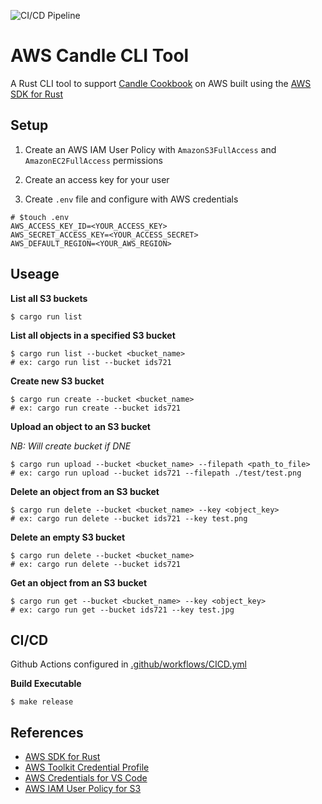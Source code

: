 ![CI/CD Pipeline](https://github.com/athletedecoded/candle-cli/actions/workflows/CICD.yml/badge.svg)

# AWS Candle CLI Tool

A Rust CLI tool to support [Candle Cookbook](https://github.com/nogibjj/candle-cookbook/tree/main) on AWS built using the [AWS SDK for Rust](https://github.com/awslabs/aws-sdk-rust) 


## Setup

1. Create an AWS IAM User Policy with `AmazonS3FullAccess` and `AmazonEC2FullAccess` permissions

2. Create an access key for your user

3. Create `.env` file and configure with AWS credentials

```
# $touch .env
AWS_ACCESS_KEY_ID=<YOUR_ACCESS_KEY>
AWS_SECRET_ACCESS_KEY=<YOUR_ACCESS_SECRET>
AWS_DEFAULT_REGION=<YOUR_AWS_REGION>
```


## Useage

**List all S3 buckets**
```
$ cargo run list
```

**List all objects in a specified S3 bucket**
```
$ cargo run list --bucket <bucket_name>
# ex: cargo run list --bucket ids721
```

**Create new S3 bucket**
```
$ cargo run create --bucket <bucket_name>
# ex: cargo run create --bucket ids721
```

**Upload an object to an S3 bucket**

*NB: Will create bucket if DNE*
```
$ cargo run upload --bucket <bucket_name> --filepath <path_to_file>
# ex: cargo run upload --bucket ids721 --filepath ./test/test.png
```

**Delete an object from an S3 bucket**
```
$ cargo run delete --bucket <bucket_name> --key <object_key>
# ex: cargo run delete --bucket ids721 --key test.png
```

**Delete an empty S3 bucket**
```
$ cargo run delete --bucket <bucket_name>
# ex: cargo run delete --bucket ids721
```

**Get an object from an S3 bucket**
```
$ cargo run get --bucket <bucket_name> --key <object_key>
# ex: cargo run get --bucket ids721 --key test.jpg
```

## CI/CD

Github Actions configured in [.github/workflows/CICD.yml](.github/workflows/CICD.yml)

**Build Executable**
```
$ make release
```

## References

* [AWS SDK for Rust](https://github.com/awslabs/aws-sdk-rust)
* [AWS Toolkit Credential Profile](https://docs.aws.amazon.com/cli/latest/userguide/cli-configure-files.html#cli-configure-files-where)
* [AWS Credentials for VS Code](https://docs.aws.amazon.com/toolkit-for-vscode/latest/userguide/setup-credentials.html)
* [AWS IAM User Policy for S3](https://docs.aws.amazon.com/AmazonS3/latest/userguide/security-iam-awsmanpol.html)
